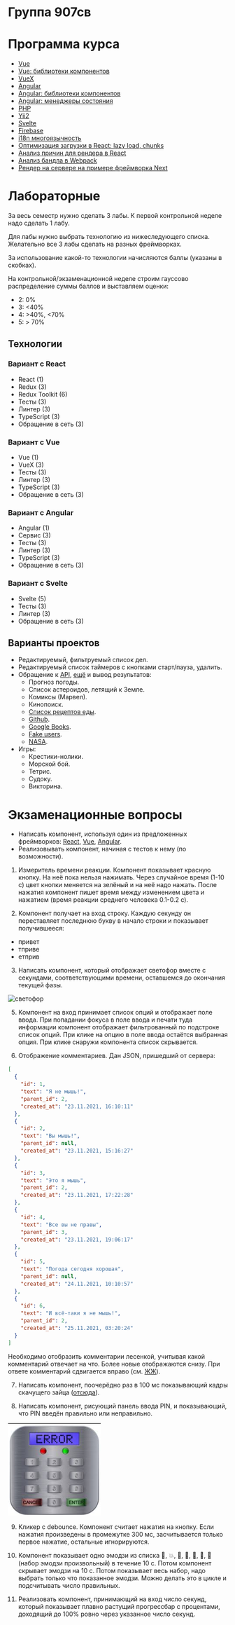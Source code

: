 # Группа 907св
# Программа курса
* [Vue](https://dmitryweiner.github.io/web-lectures/Vue.html#/)
* [Vue: библиотеки компонентов](https://dmitryweiner.github.io/web-lectures/Vue%20-%20UI%20Libraries.html#/)
* [VueX](https://dmitryweiner.github.io/web-lectures/Vue%20-%20VueX.html#/)
* [Angular](https://dmitryweiner.github.io/web-lectures/Angular.html#/)
* [Angular: библиотеки компонентов](https://dmitryweiner.github.io/web-lectures/Angular%20-%20UI%20Libraries.html#/)
* [Angular: менеджеры состояния](https://dmitryweiner.github.io/web-lectures/Angular%20-%20State%20Managers.html#/)
* [PHP](https://dmitryweiner.github.io/web-lectures/PHP.html#/)
* [Yii2](https://dmitryweiner.github.io/web-lectures/Yii2.html#/)
* [Svelte](https://github.com/dmitryweiner/web-lectures/raw/main/old/%D0%98%D0%BD%D1%82%D0%B5%D1%80%D1%84%D0%B5%D0%B9%D1%81%D1%8B/%D0%98%D0%BD%D1%82%D0%B5%D1%80%D1%84%D0%B5%D0%B9%D1%81%D1%8B%20%D0%9B%D0%B5%D0%BA%D1%86%D0%B8%D1%8F%20Svelte.pptx)
* [Firebase](https://github.com/dmitryweiner/web-lectures/raw/main/old/%D0%98%D0%BD%D1%82%D0%B5%D1%80%D1%84%D0%B5%D0%B9%D1%81%D1%8B/%D0%98%D0%BD%D1%82%D0%B5%D1%80%D1%84%D0%B5%D0%B9%D1%81%D1%8B%20%D0%9B%D0%B5%D0%BA%D1%86%D0%B8%D1%8F%20Firebase.pptx)
* [i18n многоязычность](https://github.com/dmitryweiner/web-lectures/raw/main/old/%D0%98%D0%BD%D1%82%D0%B5%D1%80%D1%84%D0%B5%D0%B9%D1%81%D1%8B/%D0%98%D0%BD%D1%82%D0%B5%D1%80%D1%84%D0%B5%D0%B9%D1%81%D1%8B%20%D0%9B%D0%B5%D0%BA%D1%86%D0%B8%D1%8F%20React%20i18n.pptx)
* [Оптимизация загрузки в React: lazy load, chunks](https://github.com/dmitryweiner/web-lectures/raw/main/old/%D0%9E%D0%BF%D1%82%D0%B8%D0%BC%D0%B8%D0%B7%D0%B0%D1%86%D0%B8%D1%8F/%D0%9E%D0%BF%D1%82%D0%B8%D0%BC%D0%B8%D0%B7%D0%B0%D1%86%D0%B8%D1%8F%20React.pptx)
* [Анализ причин для рендера в React](https://github.com/dmitryweiner/web-lectures/raw/main/old/%D0%98%D0%BD%D1%82%D0%B5%D1%80%D1%84%D0%B5%D0%B9%D1%81%D1%8B/%D0%98%D0%BD%D1%82%D0%B5%D1%80%D1%84%D0%B5%D0%B9%D1%81%D1%8B%20%D0%9B%D0%B5%D0%BA%D1%86%D0%B8%D1%8F%2017%20angular.pptx)
* [Анализ бандла в Webpack](https://github.com/dmitryweiner/web-lectures/raw/main/old/%D0%9E%D0%BF%D1%82%D0%B8%D0%BC%D0%B8%D0%B7%D0%B0%D1%86%D0%B8%D1%8F/%D0%9E%D0%BF%D1%82%D0%B8%D0%BC%D0%B8%D0%B7%D0%B0%D1%86%D0%B8%D1%8F%20React.pptx)
* [Рендер на сервере на примере фреймворка Next](https://github.com/dmitryweiner/web-lectures/raw/main/old/%D0%98%D0%BD%D1%82%D0%B5%D1%80%D1%84%D0%B5%D0%B9%D1%81%D1%8B/%D0%98%D0%BD%D1%82%D0%B5%D1%80%D1%84%D0%B5%D0%B9%D1%81%D1%8B%20%D0%9B%D0%B5%D0%BA%D1%86%D0%B8%D1%8F%2016%20next.pptx)

# Лабораторные
За весь семестр нужно сделать 3 лабы. К первой контрольной неделе надо сделать 1 лабу.

Для лабы нужно выбрать технологию из нижеследующего списка. Желательно все 3 лабы сделать на разных фреймворках.

За использование какой-то технологии начисляются баллы (указаны в скобках).

На контрольной/экзаменационной неделе строим гауссово распределение суммы баллов и выставляем оценки:
* 2: 0%
* 3: <40%
* 4: >40%, <70%
* 5: > 70%

## Технологии
### Вариант c React
* React (1)
* Redux (3)
* Redux Toolkit (6)
* Тесты (3)
* Линтер (3)
* TypeScript (3)
* Обращение в сеть (3)

### Вариант c Vue
* Vue (1)
* VueX (3)
* Тесты (3)
* Линтер (3)
* TypeScript (3)
* Обращение в сеть (3)

### Вариант c Angular
* Angular (1)
* Сервис (3)
* Тесты (3)
* Линтер (3)
* TypeScript (3)
* Обращение в сеть (3)

### Вариант c Svelte
* Svelte (5)
* Тесты (3)
* Линтер (3)
* Обращение в сеть (3)

## Варианты проектов
* Редактируемый, фильтруемый список дел.
* Редактируемый список таймеров с кнопками старт/пауза, удалить.
* Обращение к [API](https://github.com/public-apis/public-apis), 
  [ещё](https://proglib.io/p/7-besplatnyh-api-o-kotoryh-nikto-ne-govorit-2020-12-07?focus=comment)
  и вывод результатов:
  * Прогноз погоды.
  * Список астероидов, летящий к Земле.
  * Комиксы (Марвел).
  * Кинопоиск.
  * [Список рецептов еды](https://spoonacular.com/food-api/docs).
  * [Github](https://api.github.com/users/dmitryweiner).
  * [Google Books](https://www.googleapis.com/books/v1/volumes?maxResults=5&orderBy=relevance&q=oliver%20sacks).
  * [Fake users](https://randomuser.me/documentation).
  * [NASA](https://api.nasa.gov/).
* Игры:
  * Крестики-нолики.
  * Морской бой.
  * Тетрис.
  * Судоку.
  * Викторина.

# Экзаменационные вопросы
* Написать компонент, используя один из предложенных фреймворков: 
[React](https://github.com/dmitryweiner/react-template),
[Vue](https://github.com/dmitryweiner/vue3-template),
[Angular](https://github.com/dmitryweiner/angular-template).
* Реализовывать компонент, начиная с тестов к нему (по возможности).

1. Измеритель времени реакции. Компонент показывает красную кнопку. На неё пока нельзя нажимать. Через случайное время (1-10 с)
цвет кнопки меняется на зелёный и на неё надо нажать. После нажатия компонент пишет время между изменением цвета и
нажатием (время реакции среднего человека 0.1-0.2 с).

3. Компонент получает на вход строку. Каждую секунду он переставляет последнюю букву в начало строки и показывает получившееся:
  * привет
  * тприве
  * етприв

3. Написать компонент, который отображает светофор вместе с секундами, соответствующими времени,
оставшемся до окончания текущей фазы.

![светофор](src/assets/programs/traffic.gif)

5. Компонент на вход принимает список опций и отображает поле ввода. При попадании фокуса в поле ввода и 
печати туда информации компонент отображает фильтрованный по подстроке список опций. При клике на опцию
в поле ввода остаётся выбранная опция. При клике снаружи компонента список скрывается.

7. Отображение комментариев. Дан JSON, пришедший от сервера:
```json
[
  {
    "id": 1,
    "text": "Я не мышь!",
    "parent_id": 2,
    "created_at": "23.11.2021, 16:10:11"
  },
  {
    "id": 2,
    "text": "Вы мышь!",
    "parent_id": null,
    "created_at": "23.11.2021, 15:16:27"
  },
  {
    "id": 3,
    "text": "Это я мышь",
    "parent_id": 2,
    "created_at": "23.11.2021, 17:22:28"
  },
  {
    "id": 4,
    "text": "Все вы не правы",
    "parent_id": 3,
    "created_at": "23.11.2021, 19:06:17"
  },
  {
    "id": 5,
    "text": "Погода сегодня хорошая",
    "parent_id": null,
    "created_at": "24.11.2021, 10:10:57"
  },
  {
    "id": 6,
    "text": "И всё-таки я не мышь!",
    "parent_id": 2,
    "created_at": "25.11.2021, 03:20:24"
  }
]
```
Необходимо отобразить комментарии лесенкой, учитывая какой комментарий отвечает на что. Более новые отображаются снизу.
При ответе комментарий сдвигается вправо (см. [ЖЖ](https://bakluzhino.livejournal.com/162772.html?view=comments#comments)).

7. Написать компонент, поочерёдно раз в 100 мс показывающий кадры скачущего зайца ([отсюда](src/assets/programs/animation.zip)).

9. Написать компонент, рисующий панель ввода PIN, и показывающий, что PIN введён правильно или неправильно.

  ![PIN](src/assets/programs/pin.png)

9. Кликер с debounce. Компонент считает нажатия на кнопку. Если нажатия произведены в промежутке 300 мс, засчитывается
только первое нажатие, остальные игнорируются.

10. Компонент показывает одно эмодзи из списка 🐷, 💥, 🦊, 🐻, 🐸, 🐶, 🐞 (набор эмодзи произвольный) в течение 10 с. 
Потом компонент скрывает эмодзи на 10 с. Потом показывает весь набор, надо выбрать только что показанное эмодзи. 
Можно делать это в цикле и подсчитывать число правильных.

12. Реализовать компонент, принимающий на вход число секунд, который показывает плавно растущий прогрессбар с процентами,
доходящий до 100% ровно через указанное число секунд.

